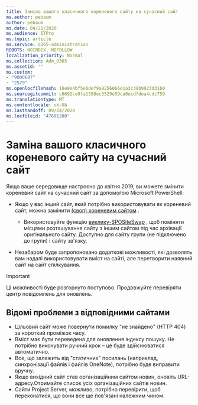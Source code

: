 ```yaml
---
title: Заміна вашого класичного кореневого сайту на сучасний сайт
ms.author: pebaum
author: pebaum
ms.date: 04/21/2020
ms.audience: ITPro
ms.topic: article
ms.service: o365-administration
ROBOTS: NOINDEX, NOFOLLOW
localization_priority: Normal
ms.collection: Adm_O365
ms.assetid: ''
ms.custom:
- "9000687"
- "2579"
ms.openlocfilehash: 10e8e4bf5e0def9a8256066e1a3c39b9923d31b0
ms.sourcegitcommit: c6692ce0fa1358ec3529e59ca0ecdfdea4cdc759
ms.translationtype: MT
ms.contentlocale: uk-UA
ms.lasthandoff: 09/14/2020
ms.locfileid: "47691200"
---
```

# <a name="swap-your-classic-root-site-with-a-modern-site"></a>Заміна вашого класичного кореневого сайту на сучасний сайт

Якщо ваше середовище настроєно до квітня 2019, ви можете змінити кореневий сайт на сучасний сайт за допомогою Microsoft PowerShell:

- Якщо у вас інший сайт, який потрібно використовувати як кореневий сайт, можна замінити [(своп) кореневим сайтом](https://docs.microsoft.com/sharepoint/modern-root-site) . 
    - Використовуйте функцію [виклику-SPOSiteSwap](https://docs.microsoft.com/powershell/module/sharepoint-online/invoke-spositeswap?view=sharepoint-ps) , щоб поміняти місцями розташування сайту з іншим сайтом під час архівації оригінального сайту. Доступно для сайту групи (не підключено до групи) і сайту зв'язку. 

- Незабаром буде запропоновано додаткові можливості, які дозволять вам надалі використовувати вміст на сайті, але перетворити наявний сайт на сайт спілкування. 
>[!Important]
>Ці можливості буде розгорнуто поступово. Продовжуйте перевіряти центр повідомлень для оновлень. 

## <a name="known-issues-with-swapping-sites"></a>Відомі проблеми з відповідними сайтами

- Цільовий сайт може повернути помилку "не знайдено" (HTTP 404) за короткий проміжок часу.
- Вміст має бути переведена для оновлення індексу пошуку. Не потрібно виконувати ручний крок – це буде здійснюватися автоматично.
- Все, що залежить від "статичних" посилань (наприклад, синхронізації файлів і файлів OneNote), потрібно буде виправити вручну.
- Якщо вихідний сайт став організаційним сайтом новин, оновіть URL-адресу.Отримайте список усіх організаційних сайтів новин.
- Сайти Project Server, можливо, потрібно перевірити, щоб переконатися, що вони все ще пов'язані належним чином.
